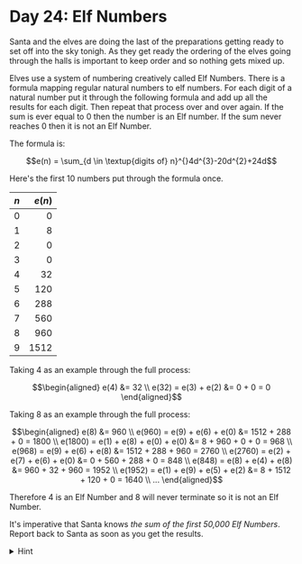 # Day 24: Elf Numbers

Santa and the elves are doing the last of the preparations getting ready to set off into the sky tonigh. As they get ready the ordering of the elves going through the halls is important to keep order and so nothing gets mixed up.

Elves use a system of numbering creatively called Elf Numbers. There is a formula mapping regular natural numbers to elf numbers. For each digit of a natural number put it through the following formula and add up all the results for each digit. Then repeat that process over and over again. If the sum is ever equal to 0 then the number is an Elf number. If the sum never reaches 0 then it is not an Elf Number.

The formula is:

```math
e(n) = \sum_{d \in \textup{digits of} n}^{}4d^{3}-20d^{2}+24d
```

Here's the first 10 numbers put through the formula once.

| $n$ | $e(n)$ |
|:---:|-------:|
|  0  |      0 |
|  1  |      8 |
|  2  |      0 |
|  3  |      0 |
|  4  |     32 |
|  5  |    120 |
|  6  |    288 |
|  7  |    560 |
|  8  |    960 |
|  9  |   1512 |

Taking 4 as an example through the full process:

```math
\begin{aligned}
e(4) &= 32 \\
e(32) = e(3) + e(2) &= 0 + 0 = 0
\end{aligned}
```

Taking 8 as an example through the full process:

```math
\begin{aligned}
e(8) &= 960 \\
e(960) = e(9) + e(6) + e(0) &= 1512 + 288 + 0 = 1800 \\
e(1800) = e(1) + e(8) + e(0) + e(0) &= 8 + 960 + 0 + 0 = 968 \\
e(968) = e(9) + e(6) + e(8) &= 1512 + 288 + 960 = 2760 \\
e(2760) = e(2) + e(7) + e(6) + e(0) &= 0 + 560 + 288 + 0 = 848 \\
e(848) = e(8) + e(4) + e(8) &= 960 + 32 + 960 = 1952 \\
e(1952) = e(1) + e(9) + e(5) + e(2) &= 8 + 1512 + 120 + 0 = 1640 \\
...
\end{aligned}
```

Therefore 4 is an Elf Number and 8 will never terminate so it is not an Elf Number.

It's imperative that Santa knows _the sum of the first 50,000 Elf Numbers_. Report back to Santa as soon as you get the results.

<details>
<summary>Hint</summary>
If there is a cycle in the chain when processing the numbers before reaching 0 then you know it won't be an Elf Number.
</details>
